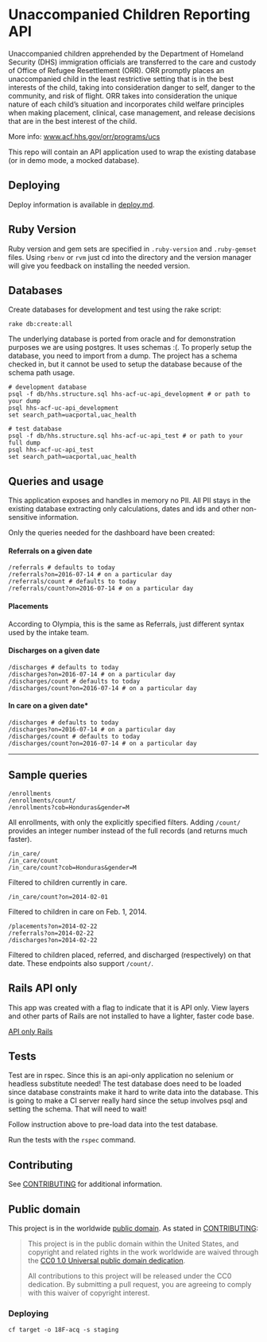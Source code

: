 # Unaccompanied Children Reporting API

Unaccompanied children apprehended by the Department of Homeland Security (DHS) immigration officials are transferred to the care and custody of Office of Refugee Resettlement (ORR). ORR promptly places an unaccompanied child in the least restrictive setting that is in the best interests of the child, taking into consideration danger to self, danger to the community, and risk of flight. ORR takes into consideration the unique nature of each child’s situation and incorporates child welfare principles when making placement, clinical, case management, and release decisions that are in the best interest of the child.

More info: www.acf.hhs.gov/orr/programs/ucs

This repo will contain an API application used to wrap the existing
database (or in demo mode, a mocked database).

## Deploying

Deploy information is available in [deploy.md](deploy.md).

## Ruby Version

Ruby version and gem sets are specified in `.ruby-version` and
`.ruby-gemset` files. Using `rbenv` or `rvm` just cd into the directory
and the version manager will give you feedback on installing the needed
version.

## Databases
Create databases for development and test using the rake script:

    rake db:create:all

The underlying database is ported from oracle and for demonstration
purposes we are using postgres. It uses schemas :(. To properly setup
the database, you need to import from a dump. The project has a schema
checked in, but it cannot be used to setup the database because of the
schema path usage.

    # development database
    psql -f db/hhs.structure.sql hhs-acf-uc-api_development # or path to your dump
    psql hhs-acf-uc-api_development
    set search_path=uacportal,uac_health

    # test database
    psql -f db/hhs.structure.sql hhs-acf-uc-api_test # or path to your full dump
    psql hhs-acf-uc-api_test
    set search_path=uacportal,uac_health

## Queries and usage

This application exposes and handles in memory no PII. All PII stays in
the existing database extracting only calculations, dates and ids and
other non-sensitive information.

Only the queries needed for the dashboard have been created:

#### Referrals on a given date

    /referrals # defaults to today
    /referrals?on=2016-07-14 # on a particular day
    /referrals/count # defaults to today
    /referrals/count?on=2016-07-14 # on a particular day

#### Placements

According to Olympia, this is the same as Referrals, just different
syntax used by the intake team.

#### Discharges on a given date

    /discharges # defaults to today
    /discharges?on=2016-07-14 # on a particular day
    /discharges/count # defaults to today
    /discharges/count?on=2016-07-14 # on a particular day

#### In care on a given date*

    /discharges # defaults to today
    /discharges?on=2016-07-14 # on a particular day
    /discharges/count # defaults to today
    /discharges/count?on=2016-07-14 # on a particular day

----

## Sample queries

    /enrollments
    /enrollments/count/
    /enrollments?cob=Honduras&gender=M

All enrollments, with only the explicitly specified filters.
Adding `/count/` provides an integer number instead of the
full records (and returns much faster).

    /in_care/
    /in_care/count
    /in_care/count?cob=Honduras&gender=M

Filtered to children currently in care.

    /in_care/count?on=2014-02-01

Filtered to children in care on Feb. 1, 2014.

    /placements?on=2014-02-22
    /referrals?on=2014-02-22
    /discharges?on=2014-02-22

Filtered to children placed, referred, and discharged
(respectively) on that date.  These endpoints also
support `/count/`.

## Rails API only
This app was created with a flag to indicate that it is API only. View
layers and other parts of Rails are not installed to have a lighter,
faster code base.

[API only Rails](http://edgeguides.rubyonrails.org/api_app.html)

## Tests

Test are in rspec. Since this is an api-only application no selenium or
headless substitute needed! The test database does need to be loaded
since database constraints make it hard to write data into the database.
This is going to make a CI server really hard since the setup involves
psql and setting the schema. That will need to wait!

Follow instruction above to pre-load data into the test database.

Run the tests with the `rspec` command.

## Contributing

See [CONTRIBUTING](CONTRIBUTING.md) for additional information.


## Public domain

This project is in the worldwide [public domain](LICENSE.md). As stated in [CONTRIBUTING](CONTRIBUTING.md):

> This project is in the public domain within the United States, and copyright and related rights in the work worldwide are waived through the [CC0 1.0 Universal public domain dedication](https://creativecommons.org/publicdomain/zero/1.0/).
>
> All contributions to this project will be released under the CC0 dedication. By submitting a pull request, you are agreeing to comply with this waiver of copyright interest.

### Deploying

    cf target -o 18F-acq -s staging
